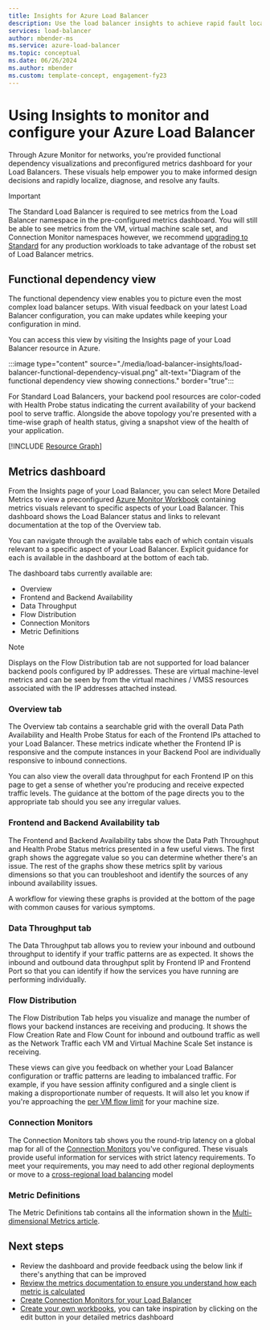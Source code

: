 ```yaml
---
title: Insights for Azure Load Balancer
description: Use the load balancer insights to achieve rapid fault localization and informed design decisions.
services: load-balancer
author: mbender-ms
ms.service: azure-load-balancer
ms.topic: conceptual
ms.date: 06/26/2024
ms.author: mbender
ms.custom: template-concept, engagement-fy23
---
```


# Using Insights to monitor and configure your Azure Load Balancer

Through Azure Monitor for networks, you're provided functional dependency visualizations and preconfigured metrics dashboard for your Load Balancers. These visuals help empower you to make informed design decisions and rapidly localize, diagnose, and resolve any faults.

>[!IMPORTANT]
>The Standard Load Balancer is required to see metrics from the Load Balancer namespace in the pre-configured metrics dashboard. You will still be able to see metrics from the VM, virtual machine scale set, and Connection Monitor namespaces however, we recommend [upgrading to Standard](./upgrade-basic-standard.md) for any production workloads to take advantage of the robust set of Load Balancer metrics.

## Functional dependency view

The functional dependency view enables you to picture even the most complex load balancer setups. With visual feedback on your latest Load Balancer configuration, you can make updates while keeping your configuration in mind.

You can access this view by visiting the Insights page of your Load Balancer resource in Azure.

:::image type="content" source="./media/load-balancer-insights/load-balancer-functional-dependency-visual.png" alt-text="Diagram of the functional dependency view showing connections." border="true":::

For Standard Load Balancers, your backend pool resources are color-coded with Health Probe status indicating the current availability of your backend pool to serve traffic. Alongside the above topology you're presented with a time-wise graph of health status, giving a snapshot view of the health of your application.

[!INCLUDE [Resource Graph](~/reusable-content/ce-skilling/azure/includes/network-watcher-resource-graph-topology.md)]

## Metrics dashboard

From the Insights page of your Load Balancer, you can select More Detailed Metrics to view a preconfigured [Azure Monitor Workbook](../azure-monitor/visualize/workbooks-overview.md) containing metrics visuals  relevant to specific aspects of your Load Balancer. This dashboard shows the Load Balancer status and links to relevant documentation at the top of the Overview tab.

You can navigate through the available tabs each of which contain visuals relevant to a specific aspect of your Load Balancer. Explicit guidance for each is available in the dashboard at the bottom of each tab.

The dashboard tabs currently available are:

* Overview
* Frontend and Backend Availability
* Data Throughput
* Flow Distribution
* Connection Monitors
* Metric Definitions 

>[!NOTE]
>Displays on the Flow Distribution tab are not supported for load balancer backend pools configured by IP addresses. These are virtual machine-level metrics and can be seen by from the virtual machines / VMSS resources associated with the IP addresses attached instead.

### Overview tab

The Overview tab contains a searchable grid with the overall Data Path Availability and Health Probe Status for each of the Frontend IPs attached to your Load Balancer. These metrics indicate whether the Frontend IP is responsive and the compute instances in your Backend Pool are individually responsive to inbound connections.

You can also view the overall data throughput for each Frontend IP on this page to get a sense of whether you're producing and receive expected traffic levels. The guidance at the bottom of the page directs you to the appropriate tab should you see any irregular values.

### Frontend and Backend Availability tab

The Frontend and Backend Availability tabs show the Data Path Throughput and Health Probe Status metrics presented in a few useful views. The first graph shows the aggregate value so you can determine whether there's an issue. The rest of the graphs show these metrics split by various dimensions so that you can troubleshoot and identify the sources of any inbound availability issues.

A workflow for viewing these graphs is provided at the bottom of the page with common causes for various symptoms. 

### Data Throughput tab

The Data Throughput tab allows you to review your inbound and outbound throughput to identify if your traffic patterns are as expected. It shows the inbound and outbound data throughput split by Frontend IP and Frontend Port so that you can identify if how the services you have running are performing individually.

### Flow Distribution

The Flow Distribution Tab helps you visualize and manage the number of flows your backend instances are receiving and producing. It shows the Flow Creation Rate and Flow Count for inbound and outbound traffic as well as the Network Traffic each VM and Virtual Machine Scale Set instance is receiving. 

These views can give you feedback on whether your Load Balancer configuration or traffic patterns are leading to imbalanced traffic. For example, if you have session affinity configured and a single client is making a disproportionate number of requests. It will also let you know if you're approaching the [per VM flow limit](../virtual-network/virtual-machine-network-throughput.md#flow-limits-and-active-connections-recommendations) for your machine size.

### Connection Monitors

The Connection Monitors tab shows you the round-trip latency on a global map for all of the [Connection Monitors](../network-watcher/connection-monitor.md)  you've configured. These visuals provide useful information for services with strict latency requirements. To meet your requirements, you may need to add other regional deployments or  move to a [cross-regional load balancing](./cross-region-overview.md) model

### Metric Definitions

The Metric Definitions tab contains all the information shown in the [Multi-dimensional Metrics article](./load-balancer-standard-diagnostics.md#multi-dimensional-metrics).

## Next steps

* Review the dashboard and provide feedback using the below link if there's anything that can be improved
* [Review the metrics documentation to ensure you understand how each metric is calculated](./load-balancer-standard-diagnostics.md#multi-dimensional-metrics)
* [Create Connection Monitors for your Load Balancer](../network-watcher/connection-monitor.md)
* [Create your own workbooks](../azure-monitor/visualize/workbooks-overview.md), you can take inspiration by clicking on the edit button in your detailed metrics dashboard
